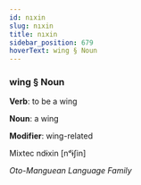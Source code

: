 ```yaml
---
id: nıxin
slug: nıxin
title: nıxin
sidebar_position: 679
hoverText: wing § Noun
---
```


### wing § Noun

**Verb**: to be a wing

**Noun**: a wing

**Modifier**: wing-related

Mixtec ndɨxin [nᵈɨʃin]

*Oto-Manguean Language Family*